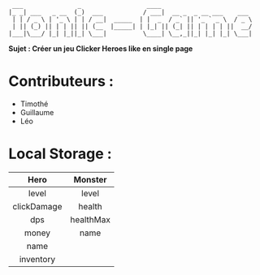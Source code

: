      ___               _                  ____                         
    |_ _| ___   _ __  (_)  ___           / ___|  __ _  _ __ ___    ___ 
     | | / _ \ | '_ \ | | / __|  _____  | |  _  / _` || '_ ` _ \  / _ \
     | || (_) || | | || || (__  |_____| | |_| || (_| || | | | | ||  __/
    |___|\___/ |_| |_||_| \___|          \____| \__,_||_| |_| |_| \___|

**Sujet : Créer un jeu Clicker Heroes like en single page**

# Contributeurs :
- Timothé
- Guillaume
- Léo

# Local Storage :

| Hero          | Monster       |
|:-------------:|:-------------:|
| level         |  level        |
| clickDamage   | health        |
| dps           | healthMax     |
| money         | name          |
| name          |
| inventory     |